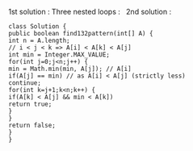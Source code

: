 1st solution :
Three nested loops :
​
​
2nd solution :
​
```
class Solution {
public boolean find132pattern(int[] A) {
int n = A.length;
// i < j < k => A[i] < A[k] < A[j]
int min = Integer.MAX_VALUE;
for(int j=0;j<n;j++) {
min = Math.min(min, A[j]); // A[i]
if(A[j] == min) // as A[i] < A[j] (strictly less)
continue;
for(int k=j+1;k<n;k++) {
if(A[k] < A[j] && min < A[k])
return true;
}
}
return false;
}
}
```
